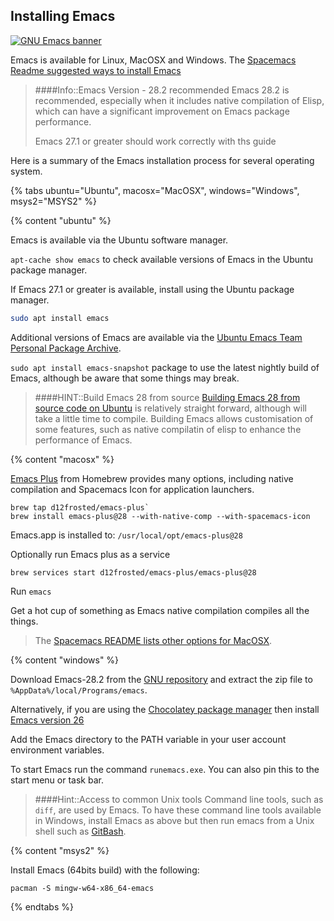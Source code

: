 ## Installing Emacs

[![GNU Emacs banner](/images/emacs-logo-text.png)](/images/emacs-logo-text.png)

Emacs is available for Linux, MacOSX and Windows.  The [Spacemacs Readme suggested ways to install Emacs](https://github.com/syl20bnr/spacemacs/tree/develop#emacs)

> ####Info::Emacs Version - 28.2 recommended
> Emacs 28.2 is recommended, especially when it includes native compilation of Elisp, which can have a significant improvement on Emacs package performance.
>
> Emacs 27.1 or greater should work correctly with ths guide

Here is a summary of the Emacs installation process for several operating system.

{% tabs ubuntu="Ubuntu", macosx="MacOSX", windows="Windows", msys2="MSYS2" %}

<!-- Ubuntu Install -->
{% content "ubuntu" %}

Emacs is available via the Ubuntu software manager.

`apt-cache show emacs` to check available versions of Emacs in the Ubuntu package manager.

If Emacs 27.1 or greater is available, install using the Ubuntu package manager.

```bash
sudo apt install emacs
```

Additional versions of Emacs are available via the [Ubuntu Emacs Team Personal Package Archive](https://launchpad.net/~ubuntu-elisp/+archive/ubuntu/ppa).

`sudo apt install emacs-snapshot` package to use the latest nightly build of Emacs, although be aware that some things may break.


> ####HINT::Build Emacs 28 from source
> [Building Emacs 28 from source code on Ubuntu](https://practical.li/blog/posts/build-emacs-28-on-ubuntu/) is relatively straight forward, although will take a little time to compile.  Building Emacs allows customisation of some features, such as native compilatin of elisp to enhance the performance of Emacs.


<!-- MacOSX Install -->
{% content "macosx" %}

[Emacs Plus](https://github.com/d12frosted/homebrew-emacs-plus) from Homebrew provides many options, including native compilation and Spacemacs Icon for application launchers.

```
brew tap d12frosted/emacs-plus`
brew install emacs-plus@28 --with-native-comp --with-spacemacs-icon
```

Emacs.app is installed to: `/usr/local/opt/emacs-plus@28`

Optionally run Emacs plus as a service
```
brew services start d12frosted/emacs-plus/emacs-plus@28
```

Run `emacs`

Get a hot cup of something as Emacs native compilation compiles all the things.


> The [Spacemacs README lists other options for MacOSX](https://github.com/syl20bnr/spacemacs#macos).


<!-- Windows Install -->
{% content "windows" %}

Download Emacs-28.2 from the [GNU repository](http://ftp.gnu.org/gnu/emacs/windows/emacs-26) and extract the zip file to `%AppData%/local/Programs/emacs`.

Alternatively, if you are using the [Chocolatey package manager](https://chocolatey.org/) then install [Emacs version 26](https://chocolatey.org/packages/emacs)

Add the Emacs directory to the PATH variable in your user account environment variables.

To start Emacs run the command `runemacs.exe`.  You can also pin this to the start menu or task bar.

> ####Hint::Access to common Unix tools
> Command line tools, such as `diff`, are used by Emacs.  To have these command line tools available in Windows, install Emacs as above but then run emacs from a Unix shell such as [GitBash](https://git-scm.com/).


{% content "msys2" %}

Install Emacs (64bits build) with the following:

```
pacman -S mingw-w64-x86_64-emacs
```


{% endtabs %}
<!-- End of  -->
